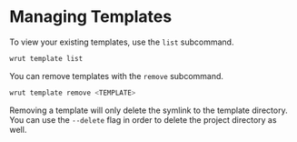 # Managing Templates

To view your existing templates, use the `list` subcommand.

```sh
wrut template list
```

You can remove templates with the `remove` subcommand.

```sh
wrut template remove <TEMPLATE>
```

Removing a template will only delete the symlink to the template directory. You
can use the `--delete` flag in order to delete the project directory as well.
